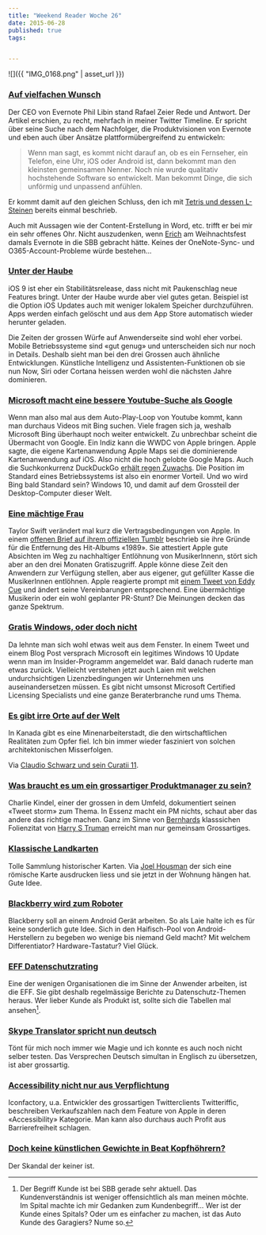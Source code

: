```yaml
---
title: "Weekend Reader Woche 26"
date: 2015-06-28
published: true
tags: 


---
```


![]({{ "IMG_0168.png" | asset_url }})

### [Auf vielfachen Wunsch](http://www.tagesanzeiger.ch/digital/mobil/Apps-sind-eine-veraltete-Idee-und-werden-verschwinden/story/23622858)

Der CEO von Evernote Phil Libin stand Rafael Zeier Rede und Antwort. Der Artikel erschien, zu recht, mehrfach in meiner Twitter Timeline. Er spricht über seine Suche nach dem Nachfolger, die Produktvisionen von Evernote und eben auch über Ansätze plattformübergreifend zu entwickeln:

>Wenn man sagt, es kommt nicht darauf an, ob es ein Fernseher, ein Telefon, eine Uhr, iOS oder Android ist, dann bekommt man den kleinsten gemeinsamen Nenner. Noch nie wurde qualitativ hochstehende Software so entwickelt. Man bekommt Dinge, die sich unförmig und unpassend anfühlen.

Er kommt damit auf den gleichen Schluss, den ich mit [Tetris und dessen L-Steinen](http://www.fime.ch/article/mobile-ist-wie-tetris.html) bereits einmal beschrieb. 

Auch mit Aussagen wie der Content-Erstellung in Word, etc. trifft er bei mir ein sehr offenes Ohr. Nicht auszudenken, wenn [Erich](https://www.twitter.com/viergrad) am Weihnachtsfest damals Evernote  in die SBB gebracht hätte. Keines der OneNote-Sync- und O365-Account-Probleme würde bestehen...

### [Unter der Haube](http://stadt-bremerhaven.de/ios9-beta2-loeschen-apps/)

iOS 9 ist eher ein Stabilitätsrelease, dass nicht mit Paukenschlag neue Features bringt. Unter der Haube wurde aber viel gutes getan. Beispiel ist die Option iOS Updates auch mit weniger lokalem Speicher durchzuführen. Apps werden einfach gelöscht und aus dem App Store automatisch wieder herunter geladen. 

Die Zeiten der grossen Würfe auf Anwenderseite sind wohl eher vorbei. Mobile Betriebssysteme sind «gut genug» und unterscheiden sich nur noch in Details. Deshalb sieht man bei den drei Grossen auch ähnliche Entwicklungen. Künstliche Intelligenz und Assistenten-Funktionen ob sie nun Now, Siri oder Cortana heissen werden wohl die nächsten Jahre dominieren. 

### [Microsoft macht eine bessere Youtube-Suche als Google ](http://www.theverge.com/2015/6/21/8820557/microsoft-made-a-better-youtube-search-engine-than-google)

Wenn man also mal aus dem Auto-Play-Loop von Youtube kommt, kann man durchaus Videos mit Bing suchen. 
Viele fragen sich ja, weshalb Microsoft Bing überhaupt noch weiter entwickelt. Zu unbrechbar scheint die Übermacht von Google. Ein Indiz kann die WWDC von Apple bringen. Apple sagte, die eigene Kartenanwendung Apple Maps sei die dominierende Kartenanwendung auf iOS. Also nicht die hoch gelobte Google Maps. Auch die Suchkonkurrenz DuckDuckGo [erhält regen Zuwachs](http://daringfireball.net/linked/2015/06/19/duckduckgo). Die Position im Standard eines Betriebssystems ist also ein enormer Vorteil. Und wo wird Bing bald Standard sein? Windows 10, und damit auf dem Grossteil der Desktop-Computer dieser Welt. 

### [Eine mächtige Frau](http://fusion.net/story/154448/it-only-took-17-hours-for-apple-to-admit-taylor-swift-was-right-about-not-paying-artists/)

Taylor Swift verändert mal kurz die Vertragsbedingungen von Apple. In einem [offenen Brief auf ihrem offiziellen Tumblr](http://taylorswift.tumblr.com/post/122071902085/to-apple-love-taylor) beschrieb sie ihre Gründe für die Entfernung des Hit-Albums «1989». Sie attestiert Apple gute Absichten im Weg zu nachhaltiger Entlöhnung von MusikerInnenn, stört sich aber an den drei Monaten Gratiszugriff. Apple könne diese Zeit den Anwendern zur Verfügung stellen, aber aus eigener, gut gefüllter Kasse die MusikerInnen entlöhnen. 
Apple reagierte prompt mit [einem Tweet von Eddy Cue](https://twitter.com/cue/status/612824625345511425) und ändert seine Vereinbarungen entsprechend. Eine übermächtige Musikerin oder ein wohl geplanter PR-Stunt? Die Meinungen decken das ganze Spektrum. 

### [Gratis Windows, oder doch nicht](http://stadt-bremerhaven.de/kostenloses-windows10-microsoft-blog/)

Da lehnte man sich wohl etwas weit aus dem Fenster. In einem Tweet und einem Blog Post versprach Microsoft ein legitimes Windows 10 Update wenn man im Insider-Programm angemeldet war. Bald danach ruderte man etwas zurück. Vielleicht verstehen jetzt auch Laien mit welchen undurchsichtigen Lizenzbedingungen wir Unternehmen uns auseinandersetzen müssen. Es gibt nicht umsonst Microsoft Certified Licensing Specialists und eine ganze Beraterbranche rund ums Thema. 

### [Es gibt irre Orte auf der Welt](http://www.travelbook.de/welt/kanada-verlassene-geisterstadt-kitsault-geschichte-645994.html)

In Kanada gibt es eine Minenarbeiterstadt, die den wirtschaftlichen Realitäten zum Opfer fiel. Ich bin immer wieder fasziniert von solchen architektonischen Misserfolgen. 

Via [Claudio Schwarz und sein Curatii 11](http://www.claudioschwarz.com/curatii/curatii-11/). 

### [Was braucht es um ein grossartiger Produktmanager zu sein?](http://ceklog.kindel.com/2015/06/18/what-it-means-to-be-great-product-manager/)

Charlie Kindel, einer der grossen in dem Umfeld, dokumentiert seinen «Tweet storm» zum Thema. In Essenz macht ein PM nichts, schaut aber das andere das richtige machen. Ganz im Sinne von [Bernhards](https://www.twitter.com/brytz) klasssichen Folienzitat von [Harry S Truman](http://www.brainyquote.com/quotes/quotes/h/harrystrum109615.html) erreicht man nur gemeinsam Grossartiges. 

### [Klassische Landkarten](http://www.davidrumsey.com/blog/categories/featured-maps)

Tolle Sammlung historischer Karten. Via [Joel Housman](http://www.joelhousman.com/blog/2015/6/18/ye-olde-roman-map) der sich eine römische Karte ausdrucken liess und sie jetzt in der Wohnung hängen hat. Gute Idee.

### [Blackberry wird zum Roboter](https://n4bb.com/blackberry-prague-android-powered-device/)

Blackberry soll an einem Android Gerät arbeiten. So als Laie halte ich es für keine sonderlich gute Idee. Sich in den Haifisch-Pool von Android-Herstellern zu begeben wo wenige bis niemand Geld macht? Mit welchem Differentiator? Hardware-Tastatur? Viel Glück. 

### [EFF Datenschutzrating](http://stadt-bremerhaven.de/electronic-frontier-foundation-benutzerdaten/)

Eine der wenigen Organisationen die im Sinne der Anwender arbeiten, ist die EFF. Sie gibt deshalb regelmässige Berichte zu Datenschutz-Themen heraus. Wer lieber Kunde als Produkt ist, sollte sich die Tabellen mal ansehen[^Kunde]. 

### [Skype Translator spricht nun deutsch](http://stadt-bremerhaven.de/skype-translator-vorschau-deutsch/)


Tönt für mich noch immer wie Magie und ich konnte es auch noch nicht selber testen. Das Versprechen Deutsch simultan in Englisch zu übersetzen, ist aber grossartig. 

### [Accessibility nicht nur aus Verpflichtung](http://blog.iconfactory.com/2015/06/a-special-feature/)

Iconfactory, u.a. Entwickler des grossartigen Twitterclients Twitteriffic, beschreiben Verkaufszahlen nach dem Feature von Apple in deren «Accessibility» Kategorie. Man kann also durchaus auch Profit aus Barrierefreiheit schlagen. 

### [Doch keine künstlichen Gewichte in Beat Kopfhöhrern?](http://www.core77.com//posts/38467/[-BREAKING-NEWS-]-Uh-Oh-Beats-Teardown-Apparently-Used-Beats-Knockoffs)

Der Skandal der keiner ist. 

[^Kunde]: Der Begriff Kunde ist bei SBB gerade sehr aktuell. Das Kundenverständnis ist weniger offensichtlich als man meinen möchte. Im Spital machte ich mir Gedanken zum Kundenbegriff… Wer ist der Kunde eines Spitals? Oder um es einfacher zu machen, ist das Auto Kunde des Garagiers? Nume so.